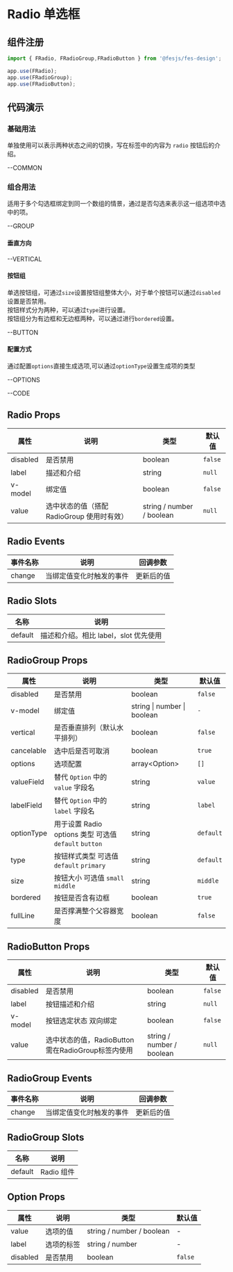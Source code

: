 # Radio 单选框

## 组件注册

```js
import { FRadio, FRadioGroup,FRadioButton } from '@fesjs/fes-design';

app.use(FRadio);
app.use(FRadioGroup);
app.use(FRadioButton);
```

## 代码演示

### 基础用法

单独使用可以表示两种状态之间的切换，写在标签中的内容为 `radio` 按钮后的介绍。

--COMMON

### 组合用法

适用于多个勾选框绑定到同一个数组的情景，通过是否勾选来表示这一组选项中选中的项。

--GROUP

#### 垂直方向

--VERTICAL

#### 按钮组

单选按钮组，可通过`size`设置按钮组整体大小，对于单个按钮可以通过`disabled` 设置是否禁用。   
按钮样式分为两种，可以通过`type`进行设置。  
按钮组分为有边框和无边框两种，可以通过进行`bordered`设置。   

--BUTTON

#### 配置方式
通过配置`options`直接生成选项,可以通过`optionType`设置生成项的类型

--OPTIONS



--CODE

## Radio Props

| 属性     | 说明                                       | 类型                      | 默认值  |
| -------- | ------------------------------------------ | ------------------------- | ------- |
| disabled | 是否禁用                                   | boolean                   | `false` |
| label    | 描述和介绍                                 | string                    | `null`  |
| v-model  | 绑定值                                     | boolean                   | `false` |
| value    | 选中状态的值（搭配 RadioGroup 使用时有效） | string / number / boolean | `null`  |

## Radio Events

| 事件名称 | 说明                     | 回调参数   |
| -------- | ------------------------ | ---------- |
| change   | 当绑定值变化时触发的事件 | 更新后的值 |

## Radio Slots

| 名称    | 说明                                  |
| ------- | ------------------------------------- |
| default | 描述和介绍。相比 label，slot 优先使用 |

## RadioGroup Props

| 属性     | 说明                         | 类型    | 默认值  |
| -------- | ---------------------------- | ------- | ------- |
| disabled | 是否禁用                     | boolean | `false` |
| v-model  | 绑定值                       | string \| number \| boolean   | `-`  |
| vertical | 是否垂直排列（默认水平排列） | boolean | `false` |
| cancelable | 选中后是否可取消 | boolean | `true` |
| options  | 选项配置                  | array\<Option\>   | `[]`   |
| valueField  | 替代 `Option` 中的 `value` 字段名   | string  | `value`               |
| labelField  | 替代 `Option` 中的 `label` 字段名   | string   | `label`               |
| optionType  | 用于设置 Radio options 类型  可选值 `default` `button`  | string  | `default`               |
| type     | 按钮样式类型  可选值 `default` `primary`   | string | `default`  |
| size     | 按钮大小 可选值 `small` `middle`    | string  | `middle`  |
| bordered    | 按钮是否含有边框             | boolean  | `true`  |
| fullLine    | 是否撑满整个父容器宽度             | boolean  | `false`  |

## RadioButton Props

| 属性     | 说明                                       | 类型                      | 默认值  |
| -------- | ------------------------------------------ | ------------------------- | ------- |
| disabled | 是否禁用                                     | boolean                   | `false` |
| label    | 按钮描述和介绍                                  | string                    | `null`  |
| v-model  | 按钮选定状态  双向绑定                         | boolean                   | `false` |
| value    | 选中状态的值，RadioButton需在RadioGroup标签内使用 | string / number / boolean | `null`  |



## RadioGroup Events

| 事件名称 | 说明                     | 回调参数   |
| -------- | ------------------------ | ---------- |
| change   | 当绑定值变化时触发的事件 | 更新后的值 |

## RadioGroup Slots

| 名称    | 说明       |
| ------- | ---------- |
| default | Radio 组件 |


## Option Props

| 属性     | 说明                                      | 类型                               | 默认值  |
| -------- | ----------------------------------------- | ---------------------------------- | ------- |
| value    | 选项的值                                  | string / number / boolean | -       |
| label    | 选项的标签                                 | string / number                    | -       |
| disabled | 是否禁用                                  | boolean                            | `false` |
